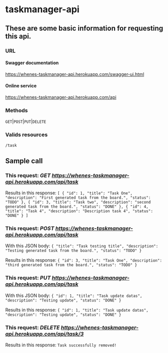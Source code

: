 # taskmanager-api

## These are some basic information for requesting this api.

### URL

#### Swagger documentation
https://whenes-taskmanager-api.herokuapp.com/swagger-ui.html

#### Online service
https://whenes-taskmanager-api.herokuapp.com/api

### Methods
`GET`|`POST`|`PUT`|`DELETE`

### Valids resources
`/task`

## Sample call
### This request: *GET https://whenes-taskmanager-api.herokuapp.com/api/task*

Results in this response:
`[
  {
    "id": 1,
    "title": "Task One",
    "description": "First generated task from the board.",
    "status": "TODO"
  },
  {
    "id": 3,
    "title": "Task two",
    "description": "second generated task from the board.",
    "status": "DONE"
  },
  {
    "id": 4,
    "title": "Task 4",
    "description": "Description task 4",
    "status": "DONE"
  }
]`

### This request: *POST https://whenes-taskmanager-api.herokuapp.com/api/task*
With this JSON body: 
`{
	"title": "Task testing title",
	"description": "Testing generated task from the board.",
	"status": "TODO"
}`

Results in this response:
`{
  "id": 3,
  "title": "Task One",
  "description": "third generated task from the board.",
  "status": "TODO"
}`

### This request: *PUT https://whenes-taskmanager-api.herokuapp.com/api/task*
With this JSON body: 
`{
  "id": 1,
  "title": "Task update datas",
  "description": "Testing update",
  "status": "DONE"
}`

Results in this response:
`{
  "id": 1,
  "title": "Task update datas",
  "description": "Testing update",
  "status": "DONE"
}`

### This request: *DELETE https://whenes-taskmanager-api.herokuapp.com/api/task/3*

Results in this response:
`Task successfully removed!`
